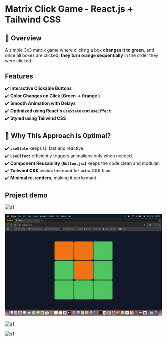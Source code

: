 #  Matrix Click Game - React.js + Tailwind CSS

## 📝 Overview
A simple 3x3 matrix game where clicking a box **changes it to green**, and once all boxes are clicked, **they turn orange sequentially** in the order they were clicked.

##  Features
✔️ **Interactive Clickable Buttons**  
✔️ **Color Changes on Click (Green  → Orange )**  
✔️ **Smooth Animation with Delays**  
✔️ **Optimized using React's `useState` and `useEffect`**  
✔️ **Styled using Tailwind CSS** 


## 🎯 Why This Approach is Optimal?

✔️ **`useState`** keeps UI fast and reactive.  
✔️ **`useEffect`** efficiently triggers animations only when needed.  
✔️ **Component Reusability (`Button.jsx`)** keeps the code clean and modular.  
✔️ **Tailwind CSS** avoids the need for extra CSS files.  
✔️ **Minimal re-renders**, making it performant.  

## Project demo


![s1]((https://raw.githubusercontent.com/khushinegi01/Edxso_assignment/6872686638db5eef9b411b5cd250784efb872be8/Screenshot1.png))


![s1](https://raw.githubusercontent.com/khushinegi01/Edxso_assignment/6872686638db5eef9b411b5cd250784efb872be8/Screenshot2.png)


![s1]((https://raw.githubusercontent.com/khushinegi01/Edxso_assignment/6872686638db5eef9b411b5cd250784efb872be8/Screenshot3.png))


![s1]((https://raw.githubusercontent.com/khushinegi01/Edxso_assignment/6872686638db5eef9b411b5cd250784efb872be8/Screenshot4.png))


